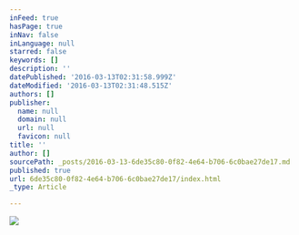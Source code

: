 ```yaml
---
inFeed: true
hasPage: true
inNav: false
inLanguage: null
starred: false
keywords: []
description: ''
datePublished: '2016-03-13T02:31:58.999Z'
dateModified: '2016-03-13T02:31:48.515Z'
authors: []
publisher:
  name: null
  domain: null
  url: null
  favicon: null
title: ''
author: []
sourcePath: _posts/2016-03-13-6de35c80-0f82-4e64-b706-6c0bae27de17.md
published: true
url: 6de35c80-0f82-4e64-b706-6c0bae27de17/index.html
_type: Article

---
```

![](https://the-grid-user-content.s3-us-west-2.amazonaws.com/bad94612-d888-47ae-b047-e6c07f38949f.jpg)